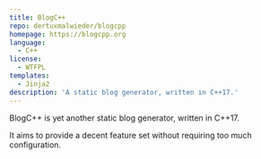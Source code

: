 ```yaml
---
title: BlogC++
repo: dertuxmalwieder/blogcpp
homepage: https://blogcpp.org
language:
  - C++
license:
  - WTFPL
templates:
  - Jinja2
description: 'A static blog generator, written in C++17.'
---
```


BlogC++ is yet another static blog generator, written in C++17.

It aims to provide a decent feature set without requiring too much configuration.
